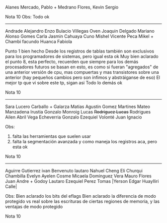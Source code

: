 Alanes Mercado, Pablo +
Medrano Flores, Kevin Sergio

Nota 10
Obs:
Todo ok

---

Andrade Alejandro Enzo Bulacio
Villegas Oven Joaquin
Delgado Mariano Alonso
Gomes Carla Jasmin
Cahuaya Cuno Mishel
Vicente Peca Mikel +
Chambi facundo
Huanca Fabiola

Punto 1 bien hecho
Desde los registros de tablas también son exclusivos para los programadores de sistemas, pero igual esta ok
Muy bien aclarado el punto 8, esta perfecto, recuerden que siempre para los demás procesadores futuros  se basan en esto, es como si fueran "agregados" de una anterior versión de cpu, mas compuertas y mas transistores sobre una anterior (hay pequeños cambios pero son ínfimos y abstráiganse de eso)
El mejor tp que vi sobre este tp, sigan asi
Todo lo demás ok

Nota 10

---

Sara Lucero Carballo + 
Galarza Matias Agustin
Gomez Martines Mateo
Manzadena Irustia Gonzalo
Monroig Lucas
~~Rodriguez Lucas~~
Rodrigues Ailen Abril
Vega Echeverria Gonzalo Ezequiel
Volonté Juan Ignacio


Obs:
1) falta las herramientas que suelen usar
2) falta la segmentación avanzada y como maneja los registros aca, pero esta ok

Nota 10

---


Aguirre Gutierrez ivan 
Benvenuto lautaro Nahuel
Cheng Eli
Churqui Chambilla Evelyn Ayelen
Cosme Micaela
Dominguez Vera Mauro
Flores Juan Andre + 
Godoy Lautaro Ezequiel
Perez Tomas
|Yerson Edgar Huaylliri Calle|


Obs:
Bien aclarado los bits del eflags
Bien aclarado la diferencia de modo protegido vs real sobre las escrituras de ciertas regiones de memoria, y las ventajas de modo protegido

Nota 10 
